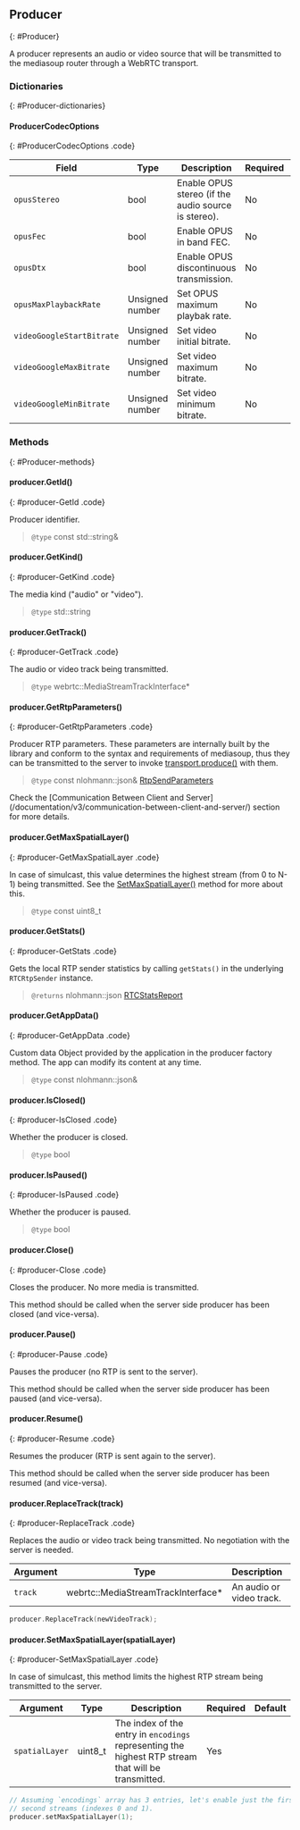 ## Producer
{: #Producer}

<section markdown="1">

A producer represents an audio or video source that will be transmitted to the mediasoup router through a WebRTC transport.

</section>


### Dictionaries
{: #Producer-dictionaries}

<section markdown="1">

#### ProducerCodecOptions
{: #ProducerCodecOptions .code}

<div markdown="1" class="table-wrapper L3">

Field           | Type    | Description   | Required | Default
--------------- | ------- | ------------- | -------- | ---------
`opusStereo`    | bool | Enable OPUS stereo (if the audio source is stereo). | No | libwebrtc default.
`opusFec`       | bool | Enable OPUS in band FEC. | No | libwebrtc default.
`opusDtx`       | bool | Enable OPUS discontinuous transmission. | No | libwebrtc default.
`opusMaxPlaybackRate` | Unsigned number | Set OPUS maximum playbak rate. | No | libwebrtc default.
`videoGoogleStartBitrate` | Unsigned number | Set video initial bitrate. | No |
`videoGoogleMaxBitrate` | Unsigned number | Set video maximum bitrate. | No |
`videoGoogleMinBitrate` | Unsigned number | Set video minimum bitrate. | No |

</div>

</section>


### Methods
{: #Producer-methods}

<section markdown="1">

#### producer.GetId()
{: #producer-GetId .code}

Producer identifier.

> `@type` const std::string&

#### producer.GetKind()
{: #producer-GetKind .code}

The media kind ("audio" or "video").

> `@type` std::string

#### producer.GetTrack()
{: #producer-GetTrack .code}

The audio or video track being transmitted.

> `@type` webrtc::MediaStreamTrackInterface\*

#### producer.GetRtpParameters()
{: #producer-GetRtpParameters .code}

Producer RTP parameters. These parameters are internally built by the library and conform to the syntax and requirements of mediasoup, thus they can be transmitted to the server to invoke [transport.produce()](/documentation/v3/mediasoup/api/#transport-produce) with them.

> `@type` const nlohmann::json& [RtpSendParameters](/documentation/v3/mediasoup/rtp-parameters-and-capabilities/#RtpSendParameters)

<div markdown="1" class="note">
Check the [Communication Between Client and Server](/documentation/v3/communication-between-client-and-server/) section for more details.
</div>

#### producer.GetMaxSpatialLayer()
{: #producer-GetMaxSpatialLayer .code}

In case of simulcast, this value determines the highest stream (from 0 to N-1) being transmitted. See the [SetMaxSpatialLayer()](#producer-SetMaxSpatialLayer) method for more about this.

> `@type` const uint8_t

#### producer.GetStats()
{: #producer-GetStats .code}

Gets the local RTP sender statistics by calling `getStats()` in the underlying `RTCRtpSender` instance.

> `@returns` nlohmann::json [RTCStatsReport](https://w3c.github.io/webrtc-pc/#dom-rtcstatsreport)

#### producer.GetAppData()
{: #producer-GetAppData .code}

Custom data Object provided by the application in the producer factory method. The app can modify its content at any time.

> `@type` const nlohmann::json&

#### producer.IsClosed()
{: #producer-IsClosed .code}

Whether the producer is closed.

> `@type` bool

#### producer.IsPaused()
{: #producer-IsPaused .code}

Whether the producer is paused.

> `@type` bool

#### producer.Close()
{: #producer-Close .code}

Closes the producer. No more media is transmitted.

<div markdown="1" class="note">
This method should be called when the server side producer has been closed (and vice-versa).
</div>

#### producer.Pause()
{: #producer-Pause .code}

Pauses the producer (no RTP is sent to the server).

<div markdown="1" class="note">
This method should be called when the server side producer has been paused (and vice-versa).
</div>

#### producer.Resume()
{: #producer-Resume .code}

Resumes the producer (RTP is sent again to the server).

<div markdown="1" class="note">
This method should be called when the server side producer has been resumed (and vice-versa).
</div>

#### producer.ReplaceTrack(track)
{: #producer-ReplaceTrack .code}

Replaces the audio or video track being transmitted. No negotiation with the server is needed.

<div markdown="1" class="table-wrapper L3">

Argument        | Type    | Description | Required | Default 
--------------- | ------- | ----------- | -------- | ----------
`track`         | webrtc::MediaStreamTrackInterface\* | An audio or video track. | Yes |

</div>

```c++
producer.ReplaceTrack(newVideoTrack);
```

#### producer.SetMaxSpatialLayer(spatialLayer)
{: #producer-SetMaxSpatialLayer .code}

In case of simulcast, this method limits the highest RTP stream being transmitted to the server.

<div markdown="1" class="table-wrapper L3">

Argument        | Type    | Description | Required | Default 
--------------- | ------- | ----------- | -------- | ----------
`spatialLayer`  | uint8_t  | The index of the entry in `encodings` representing the highest RTP stream that will be transmitted. | Yes |

</div>

```c++
// Assuming `encodings` array has 3 entries, let's enable just the first and
// second streams (indexes 0 and 1).
producer.setMaxSpatialLayer(1);
```

</section>
